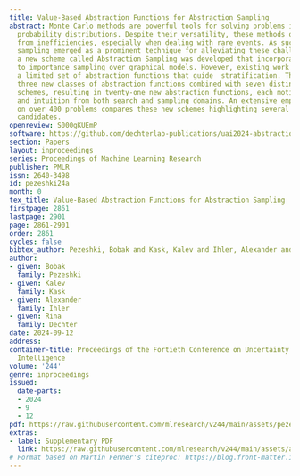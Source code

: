 ```yaml
---
title: Value-Based Abstraction Functions for Abstraction Sampling
abstract: Monte Carlo methods are powerful tools for solving problems involving complex
  probability distributions. Despite their versatility, these methods often suffer
  from inefficiencies, especially when dealing with rare events. As such, importance
  sampling emerged as a prominent technique for alleviating these challenges. Recently,
  a new scheme called Abstraction Sampling was developed that incorporated stratification
  to importance sampling over graphical models. However, existing work only explored
  a limited set of abstraction functions that guide  stratification. This study introduces
  three new classes of abstraction functions combined with seven distinct partitioning
  schemes, resulting in twenty-one new abstraction functions, each motivated by theory
  and intuition from both search and sampling domains. An extensive empirical analysis
  on over 400 problems compares these new schemes highlighting several well-performing
  candidates.
openreview: S000gKUEmP
software: https://github.com/dechterlab-publications/uai2024-abstraction-sampling
section: Papers
layout: inproceedings
series: Proceedings of Machine Learning Research
publisher: PMLR
issn: 2640-3498
id: pezeshki24a
month: 0
tex_title: Value-Based Abstraction Functions for Abstraction Sampling
firstpage: 2861
lastpage: 2901
page: 2861-2901
order: 2861
cycles: false
bibtex_author: Pezeshki, Bobak and Kask, Kalev and Ihler, Alexander and Dechter, Rina
author:
- given: Bobak
  family: Pezeshki
- given: Kalev
  family: Kask
- given: Alexander
  family: Ihler
- given: Rina
  family: Dechter
date: 2024-09-12
address:
container-title: Proceedings of the Fortieth Conference on Uncertainty in Artificial
  Intelligence
volume: '244'
genre: inproceedings
issued:
  date-parts:
  - 2024
  - 9
  - 12
pdf: https://raw.githubusercontent.com/mlresearch/v244/main/assets/pezeshki24a/pezeshki24a.pdf
extras:
- label: Supplementary PDF
  link: https://raw.githubusercontent.com/mlresearch/v244/main/assets/assets/pezeshki24a/pezeshki24a-supp.pdf
# Format based on Martin Fenner's citeproc: https://blog.front-matter.io/posts/citeproc-yaml-for-bibliographies/
---
```

